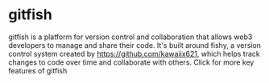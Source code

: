 # gitfish
gitfish is a platform for version control and collaboration that allows web3 developers to manage and share their code. It's built around fishy, a version control system created by https://github.com/kawaiix621, which helps track changes to code over time and collaborate with others. Click for more key features of gitfish 
